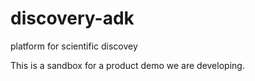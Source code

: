 # discovery-adk
platform for scientific discovey

This is a sandbox for a product demo we are developing.
